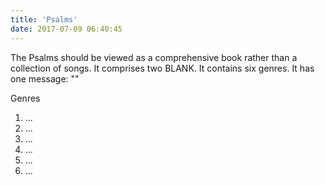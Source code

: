 ```yaml
---
title: 'Psalms'
date: 2017-07-09 06:40:45
---
```


The Psalms should be viewed as a comprehensive book rather than a collection of songs. It comprises two BLANK. It contains six genres. It has one message: ""

Genres

1. ...
2. ...
3. ...
4. ...
5. ...
6. ...


